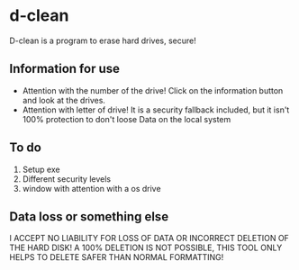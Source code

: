 # d-clean
D-clean is a program to erase hard drives, secure! 


## Information for use
- Attention with the number of the drive! Click on the information button and look at the drives.
- Attention with letter of drive! It is a security fallback included, but it isn't 100% protection to don't loose Data on the local system


## To do
1. Setup exe
2. Different security levels
3. window with attention with a os drive


## Data loss or something else
I ACCEPT NO LIABILITY FOR LOSS OF DATA OR INCORRECT DELETION OF THE HARD DISK! A 100% DELETION IS NOT POSSIBLE, THIS TOOL ONLY HELPS TO DELETE SAFER THAN NORMAL FORMATTING!
